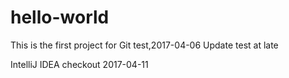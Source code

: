 # hello-world
This is the first project for Git test,2017-04-06
Update test at late

IntelliJ IDEA checkout 2017-04-11 